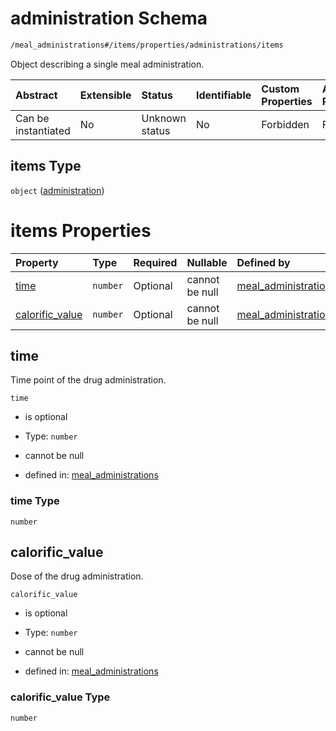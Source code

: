 # administration Schema

```txt
/meal_administrations#/items/properties/administrations/items
```

Object describing a single meal administration.

| Abstract            | Extensible | Status         | Identifiable | Custom Properties | Additional Properties | Access Restrictions | Defined In                                                                                               |
| :------------------ | :--------- | :------------- | :----------- | :---------------- | :-------------------- | :------------------ | :------------------------------------------------------------------------------------------------------- |
| Can be instantiated | No         | Unknown status | No           | Forbidden         | Forbidden             | none                | [meal\_administrations.schema.json\*](../../out/meal_administrations.schema.json "open original schema") |

## items Type

`object` ([administration](meal_administrations-meal_administration-properties-administrations-administration.md))

# items Properties

| Property                             | Type     | Required | Nullable       | Defined by                                                                                                                                                                                                                           |
| :----------------------------------- | :------- | :------- | :------------- | :----------------------------------------------------------------------------------------------------------------------------------------------------------------------------------------------------------------------------------- |
| [time](#time)                        | `number` | Optional | cannot be null | [meal\_administrations](meal_administrations-meal_administration-properties-administrations-administration-properties-time.md "/meal_administrations#/items/properties/administrations/items/properties/time")                       |
| [calorific\_value](#calorific_value) | `number` | Optional | cannot be null | [meal\_administrations](meal_administrations-meal_administration-properties-administrations-administration-properties-calorific_value.md "/meal_administrations#/items/properties/administrations/items/properties/calorific_value") |

## time

Time point of the drug administration.

`time`

*   is optional

*   Type: `number`

*   cannot be null

*   defined in: [meal\_administrations](meal_administrations-meal_administration-properties-administrations-administration-properties-time.md "/meal_administrations#/items/properties/administrations/items/properties/time")

### time Type

`number`

## calorific\_value

Dose of the drug administration.

`calorific_value`

*   is optional

*   Type: `number`

*   cannot be null

*   defined in: [meal\_administrations](meal_administrations-meal_administration-properties-administrations-administration-properties-calorific_value.md "/meal_administrations#/items/properties/administrations/items/properties/calorific_value")

### calorific\_value Type

`number`
